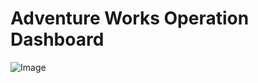 # Adventure Works Operation Dashboard
![Image](https://github.com/user-attachments/assets/503df5f3-2974-4a08-b4ef-8ce1d0a9408d)
